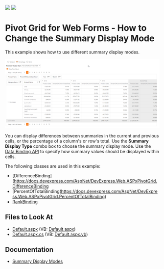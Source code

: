 <!-- default badges list -->
[![](https://img.shields.io/badge/Open_in_DevExpress_Support_Center-FF7200?style=flat-square&logo=DevExpress&logoColor=white)](https://supportcenter.devexpress.com/ticket/details/T590012)
[![](https://img.shields.io/badge/📖_How_to_use_DevExpress_Examples-e9f6fc?style=flat-square)](https://docs.devexpress.com/GeneralInformation/403183)
<!-- default badges end -->
# Pivot Grid for Web Forms - How to Change the Summary Display Mode

This example shows how to use different summary display modes.

![Pivot Grid for Web Forms - Calculate Running Totals](images/pivot-grid-web-forms-change-summary-mode.png)

Уou can display differences between summaries in the current and previous cells, or the percentage of a column's or row's total. Use the **Summary Display Type** combo box to choose the summary display mode. Use the [Data Binding API](https://docs.devexpress.com/CoreLibraries/401533/devexpress-pivot-grid-core-library/data-binding-api?v=22.1) to specify how summary values should be displayed within cells.

The following classes are used in this example:

- [DifferenceBinding](https://docs.devexpress.com/AspNet/DevExpress.Web.ASPxPivotGrid.DifferenceBinding
- [PercentOfTotalBinding(https://docs.devexpress.com/AspNet/DevExpress.Web.ASPxPivotGrid.PercentOfTotalBinding)
- [RankBinding](https://docs.devexpress.com/AspNet/DevExpress.Web.ASPxPivotGrid.RankBinding)

## Files to Look At

* [Default.aspx](./CS/SummaryDisplayMode/Default.aspx) (VB: [Default.aspx](./VB/SummaryDisplayMode/Default.aspx))
* [Default.aspx.cs](./CS/SummaryDisplayMode/Default.aspx.cs) (VB: [Default.aspx.vb](./VB/SummaryDisplayMode/Default.aspx.vb))

## Documentation

- [Summary Display Modes](https://docs.devexpress.com/AspNet/7281/components/pivot-grid/data-shaping/aggregation/summaries/summary-display-modes)




